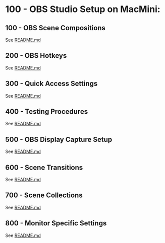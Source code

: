 # 100 - OBS Studio Setup on MacMini:

## 100 - OBS Scene Compositions

See [README.md](./100/README.md)

## 200 - OBS Hotkeys

See [README.md](./200/README.md)

## 300 - Quick Access Settings

See [README.md](./300/README.md)

## 400 - Testing Procedures

See [README.md](./400/README.md)

## 500 - OBS Display Capture Setup

See [README.md](./500/README.md)

## 600 - Scene Transitions

See [README.md](./600/README.md)

## 700 - Scene Collections

See [README.md](./700/README.md)

## 800 - Monitor Specific Settings

See [README.md](./800/README.md)
